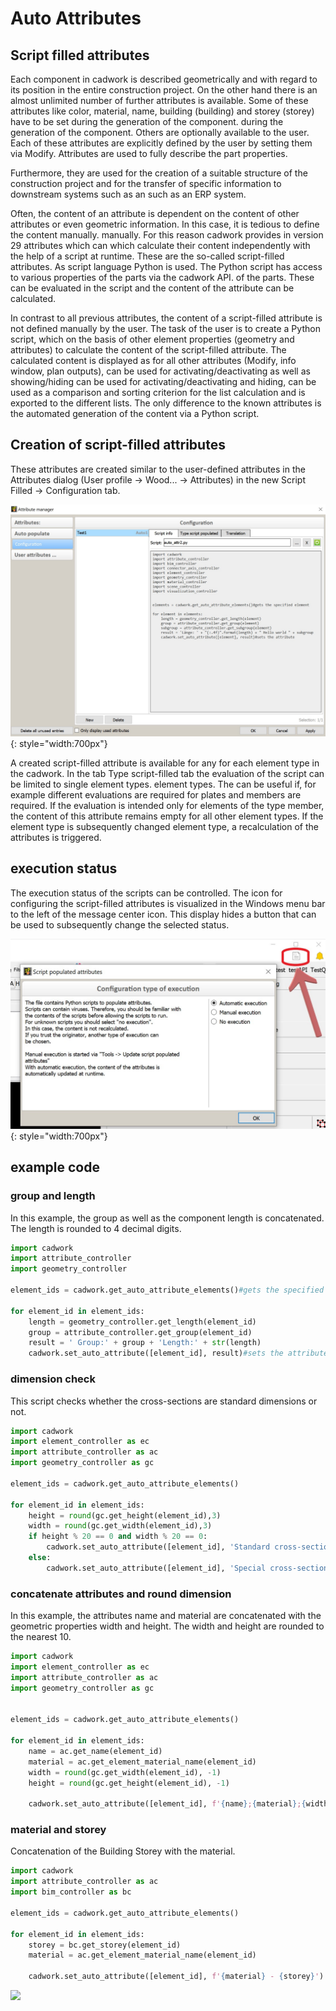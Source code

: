 # Auto Attributes

## Script filled attributes
Each component in cadwork is described geometrically and with regard to its position in the 
entire construction project. On the other hand there is an almost unlimited number 
of further attributes is available. Some of these attributes like color, material, name, 
building (building) and storey (storey) have to be set during the generation of the component. 
during the generation of the component. Others are optionally available to the user. Each of these 
attributes are explicitly defined by the user by setting them via Modify.
Attributes are used to fully describe the part properties. 

Furthermore, they are used for the creation of a suitable structure of the construction project 
and for the transfer of specific information to downstream systems such as an 
such as an ERP system.

Often, the content of an attribute is dependent on the content of other attributes or even 
geometric information. In this case, it is tedious to define the content manually. 
manually. For this reason cadwork provides in version 29 attributes which can 
which calculate their content independently with the help of a script at runtime. 
These are the so-called script-filled attributes. As script language Python 
is used. The Python script has access to various properties of the parts via the cadwork API. 
of the parts. These can be evaluated in the script and the content of the attribute 
can be calculated.

In contrast to all previous attributes, the content of a script-filled 
attribute is not defined manually by the user. The task of the user is to create a 
Python script, which on the basis of other element properties (geometry and attributes) to calculate the content of the script-filled attribute. The 
calculated content is displayed as for all other attributes (Modify, 
info window, plan outputs), can be used for activating/deactivating as well as showing/hiding 
can be used for activating/deactivating and hiding, can be used as a comparison and sorting criterion for the 
list calculation and is exported to the different lists. 
The only difference to the known attributes is the automated generation of the 
content via a Python script.

## Creation of script-filled attributes
These attributes are created similar to the user-defined attributes in the Attributes dialog
(User profile -> Wood... -> Attributes) in the new Script Filled -> Configuration tab.

![Backup Text](img/auto.jpg "script-filled attributes"){: style="width:700px"}


A created script-filled attribute is available for any 
for each element type in the 
cadwork. In the tab Type 
script-filled tab the evaluation of the 
script can be limited to single element types. 
element types. The 
can be useful if, for example 
different evaluations are required for plates 
and members are required. If the 
evaluation is intended only for elements of the type member, the content of this 
attribute remains empty for all other element types. If the element type is subsequently changed 
element type, a recalculation of the attributes is triggered.

## execution status
The execution status of the scripts can be controlled.
The icon for configuring the script-filled attributes is visualized in the Windows menu bar to the left of the message center icon. This display hides a button that can be used to subsequently change the selected status. 

![Backup Text](img/auto_button.jpg "script-filled attributes settings"){: style="width:700px"}

## example code

### group and length

In this example, the group as well as the component length is concatenated. The length is rounded to 4 decimal digits.

```python title="group_length.py"
import cadwork
import attribute_controller
import geometry_controller

element_ids = cadwork.get_auto_attribute_elements()#gets the specified element

for element_id in element_ids:
    length = geometry_controller.get_length(element_id)
    group = attribute_controller.get_group(element_id)
    result = ' Group:' + group + 'Length:' + str(length)
    cadwork.set_auto_attribute([element_id], result)#sets the attribute
```

### dimension check

This script checks whether the cross-sections are standard dimensions or not.

```python title="dimension_check.py"
import cadwork
import element_controller as ec
import attribute_controller as ac
import geometry_controller as gc

element_ids = cadwork.get_auto_attribute_elements()

for element_id in element_ids:
    height = round(gc.get_height(element_id),3)
    width = round(gc.get_width(element_id),3)
    if height % 20 == 0 and width % 20 == 0:
        cadwork.set_auto_attribute([element_id], 'Standard cross-section')
    else:
        cadwork.set_auto_attribute([element_id], 'Special cross-section')
```

### concatenate attributes and round dimension

In this example, the attributes name and material are concatenated with the geometric properties width and height. 
The width and height are rounded to the nearest 10.

```python title="attributes_dimension.py"
import cadwork
import element_controller as ec
import attribute_controller as ac
import geometry_controller as gc


element_ids = cadwork.get_auto_attribute_elements()

for element_id in element_ids:
    name = ac.get_name(element_id)
    material = ac.get_element_material_name(element_id)
    width = round(gc.get_width(element_id), -1)
    height = round(gc.get_height(element_id), -1)

    cadwork.set_auto_attribute([element_id], f'{name};{material};{width};{height}')
```

### material and storey

Concatenation of the Building Storey with the material. 

```python title="material_storey.py"
import cadwork
import attribute_controller as ac
import bim_controller as bc

element_ids = cadwork.get_auto_attribute_elements()

for element_id in element_ids:
    storey = bc.get_storey(element_id)
    material = ac.get_element_material_name(element_id)

    cadwork.set_auto_attribute([element_id], f'{material} - {storey}')
```

<noscript>
    <img src="https://analytics.cadwork.ca/ingress/e6b1702b-6224-4e93-94b7-9e4c2cd7ae06/pixel.gif">
</noscript>
<script defer src="https://analytics.cadwork.ca/ingress/e6b1702b-6224-4e93-94b7-9e4c2cd7ae06/script.js"></script>